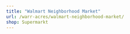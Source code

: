 ```yaml
---
title: "Walmart Neighborhood Market"
url: /warr-acres/walmart-neighborhood-market/
shop: Supermarkt
---
```

